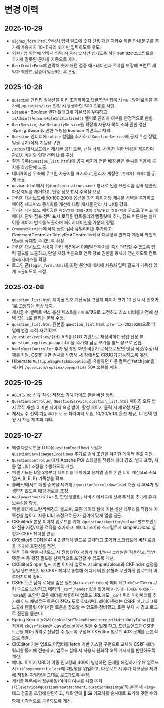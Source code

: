 # 변경 이력

## 2025-10-29
- `signup_form.html` 연락처 입력 필드에 숫자 전용 패턴·자리수 제한·안내 문구를 추가해 사용자가 10~11자리 숫자만 입력하도록 유도.
- 회원가입 화면에 연락처 입력 시 즉시 숫자만 남기도록 하는 sanitize 스크립트를 추가해 잘못된 문자를 자동으로 제거.
- `UserCreateForm`에 연락처 숫자 패턴 검증 애노테이션과 주석을 보강해 프런트 제약과 백엔드 검증이 일관되도록 조정.

## 2025-10-28
- `Question` 엔티티 컬렉션을 미리 초기화하고 댓글/답변 집계 시 null 방어 로직을 추가해 `/question/list` 진입 시 발생하던 500 오류를 차단.
- `SiteUser` Boolean 권한 플래그에 기본값을 부여하고 `isAdmin()`/`ensureRoleInitialized()` 헬퍼로 관리자 여부를 안정적으로 판별.
- `UserService`, `UserSecurityService`를 확장해 사용자 목록 조회·권한 갱신·Spring Security 권한 매핑을 Boolean 기반으로 처리.
- `Question` 엔티티에 `notice` 컬럼을 추가하고 `QuestionService`에 공지 우선 정렬, 일괄 공지/삭제 기능을 구현.
- `/admin` 대시보드에서 게시글 공지 토글, 선택 삭제, 사용자 권한 변경을 제공하며 관리자 배지와 일괄 선택 UI를 구성.
- 질문 목록(`question_list.html`)에 공지 배지와 연한 배경·굵은 글씨를 적용해 공지를 최상단에 노출.
- 네비게이션 우측에 로그인 사용자를 표시하고, 관리자 계정은 `[관리자] 아이디`를 굵게 노출.
- `navbar.html`에서 `${#authentication.name}` 형태로 인증 표현식을 감싸 템플릿 파싱 예외를 제거하고, 인증 정보 표시 주석을 보강.
- 관리자 대시보드에 50·100·200개 옵션을 가진 페이지당 게시물 선택을 추가하고 페이징·체크박스 동기화를 개선해 대량 게시물 관리 시 UX를 강화.
- 관리자 대시보드 페이징을 `이전/앞단 점프/중앙 5개/뒤단 점프/다음` 구조로 꾸미고 10페이지 단위 점프·생략 표시 로직을 컨트롤러와 템플릿에 추가, 점프 버튼에는 실제 이동 페이지 번호를 노출하며 페이지네이션을 가운데 정렬.
- `CommentService`에 삭제 권한 검사 유틸리티를 추가하고 CommentController·ReplyRestController에서 재사용해 관리자 계정이 타인의 댓글을 삭제할 수 있도록 확장.
- 관리자 대시보드 사용자 관리 섹션에서 이메일·연락처를 즉시 편집할 수 있도록 입력 필드를 노출하고, 단일 저장 버튼으로 연락 정보·권한을 동시에 갱신하도록 컨트롤러/서비스를 확장.
- 로그인 폼(`login_form.html`)을 화면 중앙에 배치해 사용자 입력 필드가 가독성 있게 노출되도록 조정.

## 2025-02-08
- `question_list.html` 페이징 번호 계산식을 교정해 페이지 크기 10 선택 시 번호가 1로 고정되는 현상 방지.
- 게시글 수 셀렉트 박스 옵션 텍스트를 `n개` 포맷으로 고정하고 최소 너비를 지정해 선택 값이 `1`로 잘리는 문제 수정.
- `question_list.html` 원본을 `question_list.html.pre-fix-20250208`으로 백업해 변경 추적 자료 확보.
- `/question/replies/{id}` API를 DTO 기반으로 재정비하고 팝업 전용 뷰 `question_replies_popup.html`을 추가해 답글 보기를 별도 창으로 전환.
- `ReplyRestController` 추가 및 팝업 화면 비동기 로직으로 답변·댓글 작성/수정/삭제를 지원, CSRF·권한 검사를 반영해 새 창에서도 CRUD가 가능하도록 개선.
- Hibernate `MultipleBagFetchException`을 유발하던 다중 컬렉션 fetch join을 제거해 `/question/replies/popup/{id}` 500 오류를 해결.


## 2025-10-25
- `AGENTS.md` 신규 작성: 저장소 기여 가이드 한글 버전 정리.
- `QuestionController`, `QuestionService`, `question_list.html` 페이징 오류 방지 로직 개선: 0 미만 페이지 요청 방어, 활성 페이지 클릭 시 재요청 차단.
- 게시글 수 선택 기능 추가: `size` 파라미터 도입, 10/20/50개 옵션 제공, UI 선택 변경 시 자동 재조회 처리.

## 2025-10-27
- 엑셀 다운로드용 DTO(`QuestionExcelRow`) 도입과 `QuestionService#getExcelRows` 추가로 검색 조건을 유지한 데이터 추출 지원.
- `QuestionController`에서 Apache POI 스타일을 적용해 헤더 강조, 날짜 포맷, 자동 열 너비 조정을 수행하도록 개선.
- 엑셀 시트는 B열 2행부터 데이터를 배치하고 문자열 길이 기반 너비 계산으로 주요 열(A, B, E, F) 가독성을 확보.
- 클래스/메서드 매핑 중복을 제거해 `/question/excel/download` 호출 시 404가 발생하지 않도록 매핑 경로를 조정.
- `ReplyRestController` 및 팝업 템플릿, 서비스 메서드에 상세 주석을 추가해 유지보수성을 향상.
- 엑셀 헤더에 노란색 배경과 볼드체, 모든 데이터 셀에 기본 실선 테두리를 적용해 가독성을 높이고 자동 너비 조정으로 문자 길이에 맞게 열을 정돈.
- CKEditor5 본문 이미지 업로드를 위해 `/question/ckeditor/upload` 엔드포인트와 전용 저장/제공 로직을 추가하고, 에디터 초기화 스크립트에 simpleUpload 설정과 CSRF 헤더를 연동.
- CKEditor5 CDN을 41.4.2 클래식 빌드로 교체하고 초기화 스크립트에 버전 로깅을 추가해 호환성을 점검.
- 질문 목록 엑셀 다운로드 시 전용 DTO 매핑과 헤더/날짜 스타일을 적용하고, 답변·댓글 수 등 확장 필드를 선택적으로 포함할 수 있도록 개선.
- CKEditor5 npm 빌드 기반 이미지 업로드 시 simpleUpload와 CKFinder 설정을 동일 엔드포인트와 CSRF 헤더로 통합해 에디터 버튼 유형과 무관하게 업로드가 이루어지도록 정비.
- CSRF 토큰 탐색 로직을 숨은 필드(`data-csrf-token`)·메타 태그·`ckCsrfToken` 쿠키 순으로 보강하고, 메타의 `_csrf_header` 값을 활용해 `X-CSRF-TOKEN`·`X-XSRF-TOKEN`을 포함한 모든 헤더를 세팅하며 업로드 URL에도 `_csrf` 쿼리 파라미터를 추가해 어느 채널로든 토큰이 전달되도록 강화했다. 레이아웃에는 CSRF 메타 태그를 노출해 템플릿 어디서든 토큰을 참조할 수 있도록 정비했고, 토큰 부재 시 경고 로그로 진단을 돕는다.
- Spring Security에서 `CookieCsrfTokenRepository.withHttpOnlyFalse()`를 적용해 `ckCsrfToken`을 JavaScript에서 읽을 수 있게 하고, 프런트엔드가 CSRF 토큰을 헤더/쿼리로 전달할 수 있도록 구성해 CKEditor 업로드 403 문제를 근본적으로 해결.
- CKEditor 기본 업로드 어댑터를 fetch 기반 커스텀 구현으로 교체해 CSRF 헤더·쿼리를 동시에 전송하고, 업로드 실패 시 사용자 친화적 오류 메시지를 반환하도록 개선.
- 에디터 이미지 URL이 이중 인코딩돼 400이 발생하던 문제를 해결하기 위해 업로드 시 `UriComponentsBuilder`에 파일명을 위임하고, 다운로드 시 추가 디코딩을 제거해 저장된 파일명을 그대로 로드하도록 수정.
- 게시글 목록에서 첨부파일/이미지 여부를 사전 조회(`FileService#questionHasAttachment`, `questionHasImage`)와 본문 내 `<img>` 태그 검출을 조합해 판단하고, 제목 옆에 💾·🖼️ 이모지를 순서대로 표기해 댓글 수와 함께 시각적으로 구분되도록 개선.
